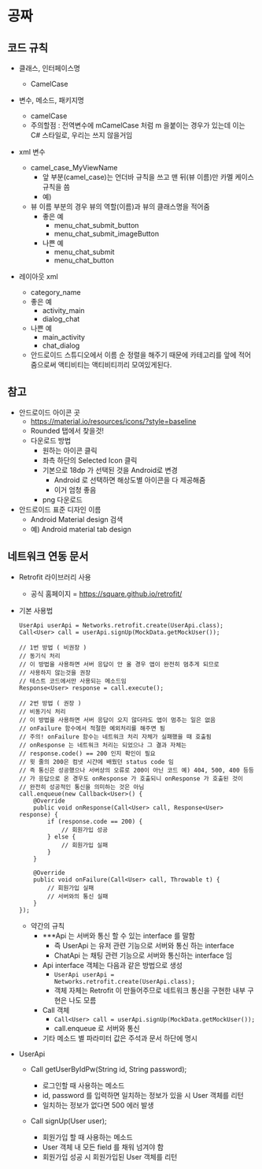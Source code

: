 # 공짜

## 코드 규칙
- 클래스, 인터페이스명
    - CamelCase
- 변수, 메소드, 패키지명
    - camelCase
    - 주의할점 : 전역변수에 mCamelCase 처럼 m 을붙이는 경우가 있는데 이는 C# 스타일로, 우리는 쓰지 않을거임
- xml 변수
    - camel_case_MyViewName
        - 앞 부분(camel_case)는 언더바 규칙을 쓰고 맨 뒤(뷰 이름)만 카멜 케이스 규칙을 씀
        - 예) 
    - 뷰 이름 부분의 경우 뷰의 역할(이름)과 뷰의 클래스명을 적어줌
        - 좋은 예
            - menu_chat_submit_button
            - menu_chat_submit_imageButton
        - 나쁜 예
            - menu_chat_submit
            - menu_chat_button
            
- 레이아웃 xml
    - category_name
    - 좋은 예
        - activity_main
        - dialog_chat
    - 나쁜 예
        - main_activity
        - chat_dialog
    - 안드로이드 스튜디오에서 이름 순 정렬을 해주기 때문에 카테고리를 앞에 적어줌으로써 액티비티는 액티비티끼리 모여있게된다. 

## 참고
- 안드로이드 아이콘 곳
    - https://material.io/resources/icons/?style=baseline
    - Rounded 탭에서 찾을것!
    - 다운로드 방법
        - 원하는 아이콘 클릭
        - 좌측 하단의 Selected Icon 클릭
        - 기본으로 18dp 가 선택된 것을 Android로 변경
            - Android 로 선택하면 해상도별 아이콘을 다 제공해줌
            - 이거 엄청 좋음
        - png 다운로드  
- 안드로이드 표준 디자인 이름
    - Android Material design 검색  
    - 예) Android material tab design

## 네트워크 연동 문서
- Retrofit 라이브러리 사용
    - 공식 홈페이지 = https://square.github.io/retrofit/
- 기본 사용법
    ```{.java}
    UserApi userApi = Networks.retrofit.create(UserApi.class);
    Call<User> call = userApi.signUp(MockData.getMockUser());
    
    // 1번 방법 ( 비권장 )
    // 동기식 처리
    // 이 방법을 사용하면 서버 응답이 안 올 경우 앱이 완전히 멈추게 되므로
    // 사용하지 않는것을 권장 
    // 테스트 코드에서만 사용되는 메소드임
    Response<User> response = call.execute();  
    
    // 2번 방법 ( 권장 )
    // 비동기식 처리
    // 이 방법을 사용하면 서버 응답이 오지 않더라도 앱이 멈추는 일은 없음
    // onFailure 함수에서 적절한 예외처리를 해주면 됨
    // 주의! onFailure 함수는 네트워크 처리 자체가 실패했을 때 호출됨
    // onResponse 는 네트워크 처리는 되었으나 그 결과 자체는
    // response.code() == 200 인지 확인이 필요
    // 윗 줄의 200은 컴넷 시간에 배웠던 status code 임
    // 즉 통신은 성공했으나 서버상의 오류로 200이 아닌 코드 예) 404, 500, 400 등등
    // 가 응답으로 온 경우도 onResponse 가 호출되니 onResponse 가 호출된 것이
    // 완전히 성공적인 통신을 의미하는 것은 아님
    call.enqueue(new Callback<User>() {
        @Override
        public void onResponse(Call<User> call, Response<User> response) {
            if (response.code == 200) {
                // 회원가입 성공
            } else {
                // 회원가입 실패
            }
        }

        @Override
        public void onFailure(Call<User> call, Throwable t) {
            // 회원가입 실패
            // 서버와의 통신 실패
        }
    });
    ```
    
    - 약간의 규칙
        - ***Api 는 서버와 통신 할 수 있는 interface 를 말함
            - 즉 UserApi 는 유저 관련 기능으로 서버와 통신 하는 interface
            - ChatApi 는 채팅 관련 기능으로 서버와 통신하는 interface 임
        - Api interface 객체는 다음과 같은 방법으로 생성
            - ```UserApi userApi = Networks.retrofit.create(UserApi.class);```
            - 객체 자체는 Retrofit 이 만들어주므로 네트워크 통신을 구현한 내부 구현은 나도 모름
        -  Call 객체
            - ```Call<User> call = userApi.signUp(MockData.getMockUser());```
            - call.enqueue 로 서버와 통신
        - 기타 메소드 별 파라미터 값은 주석과 문서 하단에 명시 
            
- UserApi
    - Call<User> getUserByIdPw(String id, String password);
        - 로그인할 때 사용하는 메소드
        - id, password 를 입력하면 일치하는 정보가 있을 시 User 객체를 리턴
        - 일치하는 정보가 없다면 500 에러 발생
        
    - Call<User> signUp(User user);
        - 회원가입 할 때 사용하는 메소드
        - User 객체 내 모든 field 를 채워 넘겨야 함
        - 회원가입 성공 시 회원가입된 User 객체를 리턴
    